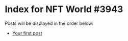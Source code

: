 # Index for NFT World #3943
Posts will be displayed in the order below:

- [Your first post](./001-first.md)


